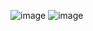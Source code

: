 ![image](https://github.com/will9191/snake-game/assets/99729211/ddb0656e-0d83-4a0f-a3e3-38dc9545154a)
![image](https://github.com/will9191/snake-game/assets/99729211/c0cec003-8bff-4838-8d1f-f8f000a85bca)
